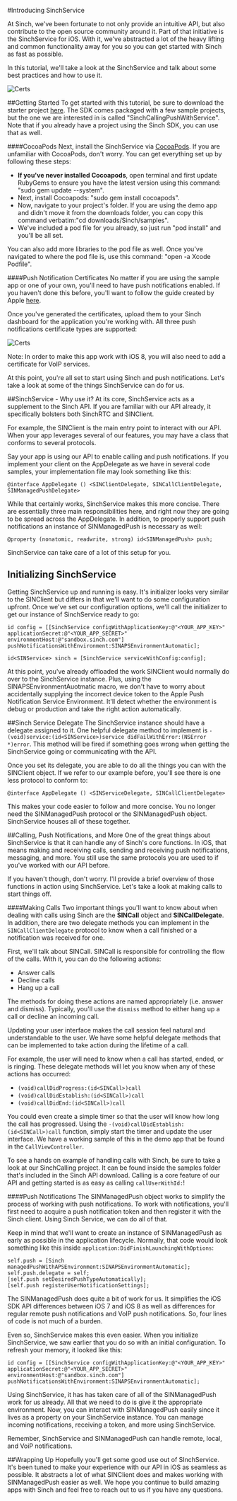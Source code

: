 #Introducing SinchService

At Sinch, we've been fortunate to not only provide an intuitive API, but also contribute to the open source community around it. Part of that initiative is the SinchService for iOS. With it, we've abstracted a lot of the heavy lifting and common functionality away for you so you can get started with Sinch as fast as possible.

In this tutorial, we'll take a look at the SinchService and talk about some best practices and how to use it.

![Certs](Images/pushImage.png)

##Getting Started
To get started with this tutorial, be sure to download the starter project [here](https://www.sinch.com/downloads/#downloads-ios). The SDK comes packaged with a few sample projects, but the one we are interested in is called "SinchCallingPushWithService". Note that if you already have a project using the Sinch SDK, you can use that as well. 

####CocoaPods
Next, install the SinchService via [CocoaPods](https://cocoapods.org/). If you are unfamiliar with CocoaPods, don't worry. You can get everything set up by following these steps:

- **If you've never installed Cocoapods**, open terminal and first update RubyGems to ensure you have the latest version using this command: "sudo gem update --system". 
- Next, install Cocoapods: "sudo gem install cocoapods".
- Now, navigate to your project's folder. If you are using the demo app and didn't move it from the downloads folder, you can copy this command verbatim:"cd downloads/Sinch/samples".
- We've included a pod file for you already, so just run "pod install" and you'll be all set.

You can also add more libraries to the pod file as well. Once you've navigated to where the pod file is, use this command: "open -a Xcode Podfile".

####Push Notification Certificates
No matter if you are using the sample app or one of your own, you'll need to have push notifications enabled. If you haven't done this before, you'll want to follow the guide created by Apple [here](https://developer.apple.com/library/ios/documentation/IDEs/Conceptual/AppDistributionGuide/ConfiguringPushNotifications/ConfiguringPushNotifications.html).

Once you've generated the certificates, upload them to your Sinch dashboard for the application you're working with. All three push notifications certificate types are supported:

![Certs](Images/ssKeys.PNG)

Note: In order to make this app work with iOS 8, you will also need to add a certificate for VoIP services.

At this point, you're all set to start using Sinch and push notifications. Let's take a look at some of the things SinchService can do for us.

##SinchService - Why use it?
At its core, SinchService acts as a supplement to the Sinch API. If you are familiar with our API already, it specifically bolsters both SinchRTC and SINClient.

For example, the SINClient is the main entry point to interact with our API. When your app leverages several of our features, you may have a class that conforms to several protocols. 

Say your app is using our API to enable calling and push notifications. If you implement your client on the AppDelegate as we have in several code samples, your implementation file may look something like this:

    @interface AppDelegate () <SINClientDelegate, SINCallClientDelegate, SINManagedPushDelegate>

While that certainly works, SinchService makes this more concise. There are essentially three main responsibilities here, and right now they are going to be spread across the AppDelegate. In addition, to properly support push notifications an instance of SINManagedPush is necessary as well:

    @property (nonatomic, readwrite, strong) id<SINManagedPush> push;

SinchService can take care of a lot of this setup for you.

## Initializing SinchService
Getting SinchService up and running is easy. It's initializer looks very similar to the SINClient but differs in that we'll want to do some configuration upfront. Once we've set our configuration options, we'll call the initializer to get our instance of SinchService ready to go:

    id config = [[SinchService configWithApplicationKey:@"<YOUR_APP_KEY>" applicationSecret:@"<YOUR_APP_SECRET>"                                 environmentHost:@"sandbox.sinch.com"]        pushNotificationsWithEnvironment:SINAPSEnvironmentAutomatic];
    
    id<SINService> sinch = [SinchService serviceWithConfig:config];


At this point, you've already offloaded the work SINClient would normally do over to the SinchService instance. Plus, using the SINAPSEnvironmentAuotmatic macro, we don't have to worry about accidentally supplying the incorrect device token to the Apple Push Notification Service Environment. It'll detect whether the environment is debug or production and take the right action automatically.

##Sinch Service Delegate
The SinchService instance should have a delegate assigned to it. One helpful delegate method to implement is `-(void)service:(id<SINService>)service didFailWithError:(NSError *)error`. This method will be fired if something goes wrong when getting the SinchService going or communicating with the API.

Once you set its delegate, you are able to do all the things you can with the SINClient object. If we refer to our example before, you'll see there is one less protocol to conform to:

    @interface AppDelegate () <SINServiceDelegate, SINCallClientDelegate>

This makes your code easier to follow and more concise. You no longer need the SINManagedPush protocol or the SINManagedPush object. SinchService houses all of these together.

##Calling, Push Notifications, and More
One of the great things about SinchService is that it can handle any of Sinch's core functions. In iOS, that means making and receiving calls, sending and receiving push notifications, messaging, and more. You still use the same protocols you are used to if you've worked with our API before.

If you haven't though, don't worry. I'll provide a brief overview of those functions in action using SinchService. Let's take a look at making calls to start things off.

####Making Calls
Two important things you'll want to know about when dealing with calls using Sinch are the **SINCall** object and **SINCallDelegate**. In addition, there are two delegate methods you can implement in the `SINCallClientDelegate` protocol to know when a call finished or a notification was received for one.

First, we'll talk about SINCall. SINCall is responsible for controlling the flow of the calls. With it, you can do the following actions:

- Answer calls
- Decline calls
- Hang up a call

The methods for doing these actions are named appropriately (i.e. answer and dismiss). Typically, you'll use the `dismiss` method to either hang up a call or decline an incoming call. 

Updating your user interface makes the call session feel natural and understandable to the user. We have some helpful delegate methods that can be implemented to take action during the lifetime of a call.

For example, the user will need to know when a call has started, ended, or is ringing. These delegate methods will let you know when any of these actions has occurred:

- `(void)callDidProgress:(id<SINCall>)call`
- `(void)callDidEstablish:(id<SINCall>)call`
- `(void)callDidEnd:(id<SINCall>)call`

You could even create a simple timer so that the user will know how long the call has progressed. Using the `-(void)callDidEstablish:(id<SINCall>)call` function, simply start the timer and update the user interface. We have a working sample of this in the demo app that be found in the `CallViewController`.

To see a hands on example of handling calls with Sinch, be sure to take a look at our SinchCalling project. It can be found inside the samples folder that's included in the Sinch API download. Calling is a core feature of our API and getting started is as easy as calling `callUserWithId:`!

####Push Notifications
The SINManagedPush object works to simplify the process of working with push notifications. To work with notifications, you'll first need to acquire a push notification token and then register it with the Sinch client. Using Sinch Service, we can do all of that.

Keep in mind that we'll want to create an instance of SINManagedPush as early as possible in the application lifecycle. Normally, that code would look something like this  inside `application:DidFinishLaunchingWithOptions`:

    self.push = [Sinch managedPushWithAPSEnvironment:SINAPSEnvironmentAutomatic];
    self.push.delegate = self;
    [self.push setDesiredPushTypeAutomatically];
    [self.push registerUserNotificationSettings];

The SINManagedPush does quite a bit of work for us. It simplifies the iOS SDK API differences between iOS 7 and iOS 8 as well as differences for regular remote push notifications and VoIP push notifications. So, four lines of code is not much of a burden.

Even so, SinchService makes this even easier. When you initialize SinchService, we saw earlier that you do so with an initial configuration. To refresh your memory, it looked like this:

    id config = [[SinchService configWithApplicationKey:@"<YOUR_APP_KEY>" applicationSecret:@"<YOUR_APP_SECRET>"                                 environmentHost:@"sandbox.sinch.com"]        pushNotificationsWithEnvironment:SINAPSEnvironmentAutomatic];

Using SinchService, it has has taken care of all of the SINManagedPush work for us already. All that we need to do is give it the appropriate environment. Now, you can interact with SINManagedPush easily since it lives as a property on your SinchService instance. You can manage incoming notifications, receiving a token, and more using SinchService.

Remember, SinchService and SINManagedPush can handle remote, local, and VoiP notifications.


##Wrapping Up
Hopefully you'll get some good use out of SInchService. It's been tuned to make your experience with our API in iOS as seamless as possible. It abstracts a lot of what SINClient does and makes working with SINManagedPush easier as well. We hope you continue to build amazing apps with Sinch and feel free to reach out to us if you have any questions.
